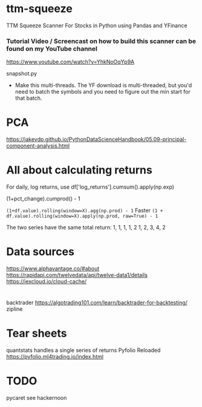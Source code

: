 # ttm-squeeze
TTM Squeeze Scanner For Stocks in Python using Pandas and YFinance

### Tutorial Video / Screencast on how to build this scanner can be found on my YouTube channel

https://www.youtube.com/watch?v=YhkNoOqYp9A

snapshot.py
* Make this multi-threads. The YF download is multi-threaded, but you'd need to batch the symbols and you need to figure out the min start for that batch.

# PCA
https://jakevdp.github.io/PythonDataScienceHandbook/05.09-principal-component-analysis.html


# All about calculating returns

For daily, log returns, use df['log_returns'].cumsum().apply(np.exp)

(1+pct_change).cumprod() - 1

```(1+df.value).rolling(window=X).agg(np.prod) - 1```
Faster
```(1 + df.value).rolling(window=X).apply(np.prod, raw=True) - 1```

The two series have the same total return:
1, 1, 1, 1, 2
1, 2, 3, 4, 2

# Data sources
https://www.alphavantage.co/#about
https://rapidapi.com/twelvedata/api/twelve-data1/details
https://iexcloud.io/cloud-cache/

# 
backtrader https://algotrading101.com/learn/backtrader-for-backtesting/
zipline

# Tear sheets
 quantstats handles a single series of returns
 Pyfolio Reloaded https://pyfolio.ml4trading.io/index.html

# TODO
pycaret see hackernoon
